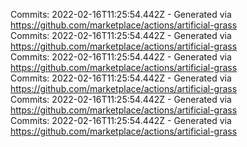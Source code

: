 Commits: 2022-02-16T11:25:54.442Z - Generated via https://github.com/marketplace/actions/artificial-grass
<br>
Commits: 2022-02-16T11:25:54.442Z - Generated via https://github.com/marketplace/actions/artificial-grass
<br>
Commits: 2022-02-16T11:25:54.442Z - Generated via https://github.com/marketplace/actions/artificial-grass
<br>
Commits: 2022-02-16T11:25:54.442Z - Generated via https://github.com/marketplace/actions/artificial-grass
<br>
Commits: 2022-02-16T11:25:54.442Z - Generated via https://github.com/marketplace/actions/artificial-grass
<br>
Commits: 2022-02-16T11:25:54.442Z - Generated via https://github.com/marketplace/actions/artificial-grass
<br>
